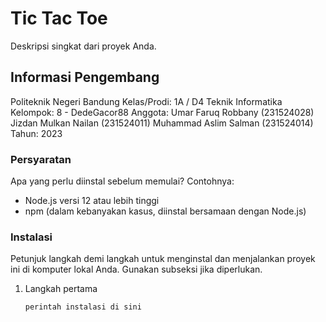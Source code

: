 # Tic Tac Toe

Deskripsi singkat dari proyek Anda.

## Informasi Pengembang

Politeknik Negeri Bandung
Kelas/Prodi: 1A / D4 Teknik Informatika
Kelompok: 8 - DedeGacor88
Anggota:  Umar Faruq Robbany (231524028)
          Jizdan Mulkan Nailan (231524011)
          Muhammad Aslim Salman (231524014)
Tahun: 2023

### Persyaratan

Apa yang perlu diinstal sebelum memulai? Contohnya:

- Node.js versi 12 atau lebih tinggi
- npm (dalam kebanyakan kasus, diinstal bersamaan dengan Node.js)

### Instalasi

Petunjuk langkah demi langkah untuk menginstal dan menjalankan proyek ini di komputer lokal Anda. Gunakan subseksi jika diperlukan.

1. Langkah pertama
   ```sh
   perintah instalasi di sini

